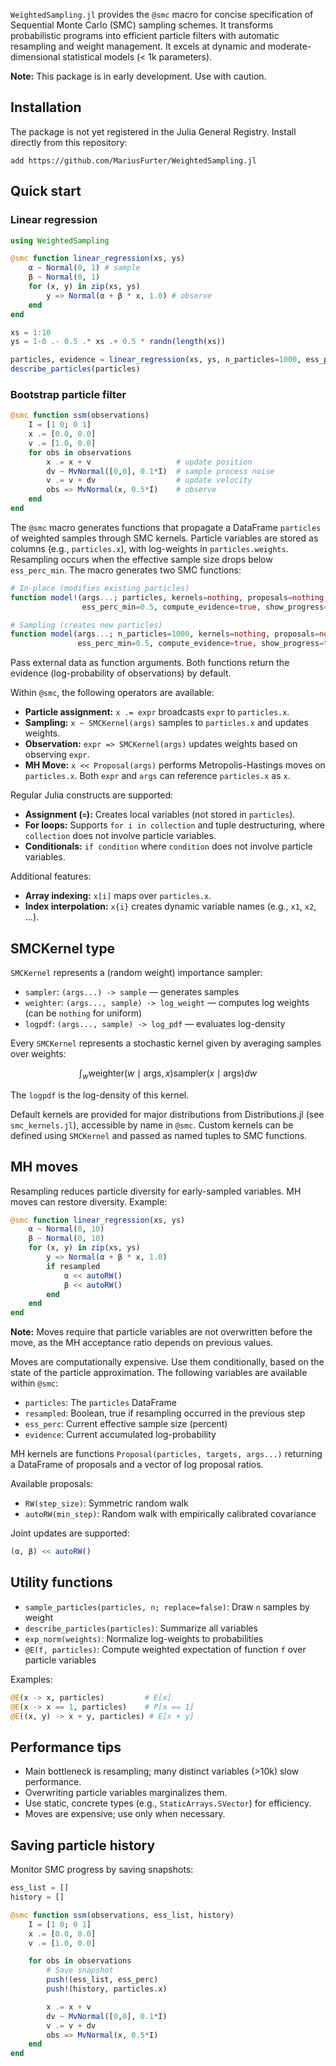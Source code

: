 `WeightedSampling.jl` provides the `@smc` macro for concise specification of Sequential Monte Carlo (SMC) sampling schemes. It transforms probabilistic programs into efficient particle filters with automatic resampling and weight management. It excels at dynamic and moderate-dimensional statistical models (< 1k parameters).

**Note:** This package is in early development. Use with caution.

## Installation

The package is not yet registered in the Julia General Registry. Install directly from this repository:

```terminal
add https://github.com/MariusFurter/WeightedSampling.jl
```

## Quick start

### Linear regression

```julia
using WeightedSampling

@smc function linear_regression(xs, ys)
    α ~ Normal(0, 1) # sample
    β ~ Normal(0, 1)
    for (x, y) in zip(xs, ys)
        y => Normal(α + β * x, 1.0) # observe
    end
end

xs = 1:10
ys = 1-0 .- 0.5 .* xs .+ 0.5 * randn(length(xs))

particles, evidence = linear_regression(xs, ys, n_particles=1000, ess_perc_min=0.5)
describe_particles(particles)
```

### Bootstrap particle filter

```julia
@smc function ssm(observations)
    I = [1 0; 0 1]
    x .= [0.0, 0.0]
    v .= [1.0, 0.0]
    for obs in observations
        x .= x + v                   # update position
        dv ~ MvNormal([0,0], 0.1*I)  # sample process noise
        v .= v + dv                  # update velocity
        obs => MvNormal(x, 0.5*I)    # observe
    end
end
```

The `@smc` macro generates functions that propagate a DataFrame `particles` of weighted samples through SMC kernels. Particle variables are stored as columns (e.g., `particles.x`), with log-weights in `particles.weights`. Resampling occurs when the effective sample size drops below `ess_perc_min`. The macro generates two SMC functions:

```julia
# In-place (modifies existing particles)
function model!(args...; particles, kernels=nothing, proposals=nothing, 
                ess_perc_min=0.5, compute_evidence=true, show_progress=true)

# Sampling (creates new particles)
function model(args...; n_particles=1000, kernels=nothing, proposals=nothing,
               ess_perc_min=0.5, compute_evidence=true, show_progress=true)
```
Pass external data as function arguments. Both functions return the evidence (log-probability of observations) by default.

Within `@smc`, the following operators are available:

- **Particle assignment:** `x .= expr` broadcasts `expr` to `particles.x`.
- **Sampling:** `x ~ SMCKernel(args)` samples to `particles.x` and updates weights.
- **Observation:** `expr => SMCKernel(args)` updates weights based on observing `expr`.
- **MH Move:** `x << Proposal(args)` performs Metropolis-Hastings moves on `particles.x`.
Both `expr` and `args` can reference `particles.x` as `x`.

Regular Julia constructs are supported:

- **Assignment (`=`):** Creates local variables (not stored in `particles`).
- **For loops:** Supports `for i in collection` and tuple destructuring, where `collection` does not involve particle variables.
- **Conditionals:** `if condition` where `condition` does not involve particle variables.

Additional features:

- **Array indexing:** `x[i]` maps over `particles.x`.
- **Index interpolation:** `x{i}` creates dynamic variable names (e.g., `x1`, `x2`, ...).

## SMCKernel type

`SMCKernel` represents a (random weight) importance sampler:

- `sampler`: `(args...) -> sample` — generates samples
- `weighter`: `(args..., sample) -> log_weight` — computes log weights (can be `nothing` for uniform)
- `logpdf`: `(args..., sample) -> log_pdf` — evaluates log-density

Every `SMCKernel` represents a stochastic kernel given by averaging samples over weights:

```math
\int_{w} \text{weighter}(w \mid \text{args}, x) \text{sampler}(x \mid \text{args}) dw
```

The `logpdf` is the log-density of this kernel.

Default kernels are provided for major distributions from Distributions.jl (see `smc_kernels.jl`), accessible by name in `@smc`. Custom kernels can be defined using `SMCKernel` and passed as named tuples to SMC functions.

## MH moves

Resampling reduces particle diversity for early-sampled variables. MH moves can restore diversity. Example:

```julia
@smc function linear_regression(xs, ys)
    α ~ Normal(0, 10)
    β ~ Normal(0, 10)
    for (x, y) in zip(xs, ys)
        y => Normal(α + β * x, 1.0)
        if resampled
            α << autoRW()
            β << autoRW()
        end
    end
end
```

**Note:** Moves require that particle variables are not overwritten before the move, as the MH acceptance ratio depends on previous values.

Moves are computationally expensive. Use them conditionally, based on the state of the particle approximation. The following variables are available within `@smc`:

- `particles`: The `particles` DataFrame
- `resampled`: Boolean, true if resampling occurred in the previous step
- `ess_perc`: Current effective sample size (percent)
- `evidence`: Current accumulated log-probability

MH kernels are functions `Proposal(particles, targets, args...)` returning a DataFrame of proposals and a vector of log proposal ratios.

Available proposals:

- `RW(step_size)`: Symmetric random walk
- `autoRW(min_step)`: Random walk with empirically calibrated covariance

Joint updates are supported:

```julia
(α, β) << autoRW()
```

## Utility functions

- `sample_particles(particles, n; replace=false)`: Draw `n` samples by weight
- `describe_particles(particles)`: Summarize all variables
- `exp_norm(weights)`: Normalize log-weights to probabilities
- `@E(f, particles)`: Compute weighted expectation of function `f` over particle variables

Examples:

```julia
@E(x -> x, particles)         # E[x]
@E(x -> x == 1, particles)    # P[x == 1]
@E((x, y) -> x + y, particles) # E[x + y]
```

## Performance tips

- Main bottleneck is resampling; many distinct variables (>10k) slow performance.
- Overwriting particle variables marginalizes them.
- Use static, concrete types (e.g., `StaticArrays.SVector`) for efficiency.
- Moves are expensive; use only when necessary.

## Saving particle history
Monitor SMC progress by saving snapshots:

```julia
ess_list = []
history = []

@smc function ssm(observations, ess_list, history)
    I = [1 0; 0 1]
    x .= [0.0, 0.0]
    v .= [1.0, 0.0]

    for obs in observations
        # Save snapshot
        push!(ess_list, ess_perc)
        push!(history, particles.x)

        x .= x + v
        dv ~ MvNormal([0,0], 0.1*I)
        v .= v + dv
        obs => MvNormal(x, 0.5*I)
    end
end
```
